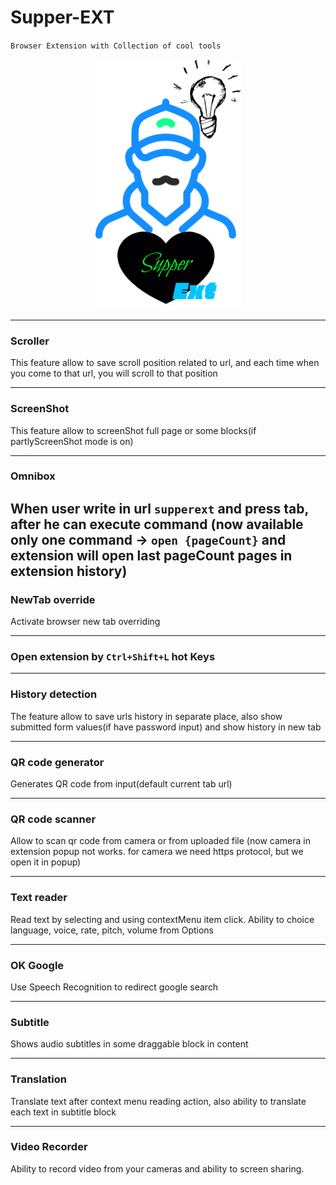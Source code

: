# Supper-EXT
`Browser Extension with Collection of cool tools`

<p align="center">
  <img width="233" height="400" src="assets/icon.png">
</p>

---------------

### Scroller
This feature allow to save scroll position related to url,
 and each time when you come to that url,
you will scroll to that position

---------------

### ScreenShot
This feature allow to screenShot full page or some blocks(if partlyScreenShot mode is on)

---------------

### Omnibox
When user write in url `supperext` and press tab, after he can execute command
(now available only one command -> `open {pageCount}` and extension will open
 last pageCount pages in extension history)
---------------

### NewTab override
Activate browser new tab overriding 

---------------

### Open extension by `Ctrl+Shift+L` hot Keys

---------------

### History detection
The feature allow to save urls history in separate place,
 also show submitted form values(if have password input)
and show history in new tab

---------------

### QR code generator
Generates QR code from input(default current tab url)

---------------

### QR code scanner
Allow to scan qr code from camera or from uploaded file
(now camera in extension popup not works.
for camera we need https protocol, but we open it in popup)

---------------

### Text reader
Read text by selecting and using contextMenu item click.
Ability to choice language, voice, rate, pitch, volume from Options

---------------

### OK Google
Use Speech Recognition to redirect google search

---------------

### Subtitle
Shows audio subtitles in some draggable block in content

---------------

### Translation
Translate text after context menu reading action, also ability to translate each text in subtitle block

---------------

### Video Recorder
Ability to record video from your cameras and ability to screen sharing.
